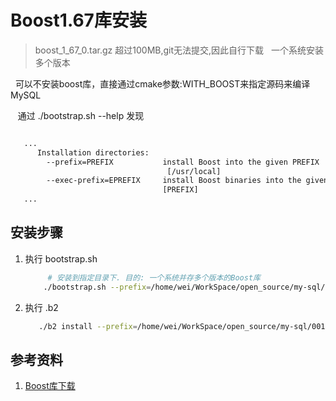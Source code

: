 # Boost1.67库安装
> boost_1_67_0.tar.gz 超过100MB,git无法提交,因此自行下载
&nbsp;&nbsp;一个系统安装多个版本

&nbsp;&nbsp;可以不安装boost库，直接通过cmake参数:WITH_BOOST来指定源码来编译MySQL

&nbsp;&nbsp; 通过 ./bootstrap.sh --help 发现
```txt

   ...
      Installation directories:
        --prefix=PREFIX           install Boost into the given PREFIX
                                   [/usr/local]
        --exec-prefix=EPREFIX     install Boost binaries into the given EPREFIX
                                  [PREFIX]
   ...

```

## 安装步骤
1. 执行 bootstrap.sh
   ```sh
        # 安装到指定目录下. 目的: 一个系统并存多个版本的Boost库
       ./bootstrap.sh --prefix=/home/wei/WorkSpace/open_source/my-sql/001.SOURCE_CODE/001.mysql-server-8.0.30-GA/libs/libs-output/boost_1_67_0_output
   ```

2. 执行 .b2
   ```sh
      ./b2 install --prefix=/home/wei/WorkSpace/open_source/my-sql/001.SOURCE_CODE/001.mysql-server-8.0.30-GA/libs/libs-output/boost_1_67_0_output --build-type=complete threading=multi --layout=tagged 
   ```

## 参考资料
1. [Boost库下载](https://www.boost.org/)